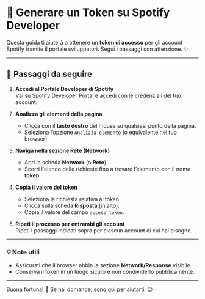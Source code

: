 # 🔑 Generare un Token su Spotify Developer

Questa guida ti aiuterà a ottenere un **token di accesso** per gli account Spotify tramite il portale sviluppatori. Segui i passaggi con attenzione. ✨

---

## 📌 Passaggi da seguire

1. **Accedi al Portale Developer di Spotify**  
   Vai su [Spotify Developer Portal](https://developer.spotify.com/) e accedi con le credenziali del tuo account.

2. **Analizza gli elementi della pagina**  
   - Clicca con il **tasto destro** del mouse su qualsiasi punto della pagina.
   - Seleziona l’opzione `Analizza elemento` (o equivalente nel tuo browser).

3. **Naviga nella sezione Rete (Network)**  
   - Apri la scheda **Network** (o **Rete**).
   - Scorri l'elenco delle richieste fino a trovare l’elemento con il nome **token**.

4. **Copia il valore del token**  
   - Seleziona la richiesta relativa al token.
   - Clicca sulla scheda **Risposta** (in alto).
   - Copia il valore del campo `access_token`.

5. **Ripeti il processo per entrambi gli account**  
   Ripeti i passaggi indicati sopra per ciascun account di cui hai bisogno.

---

### 💡 Note utili
- Assicurati che il browser abbia la sezione **Network/Response** visibile.  
- Conserva il token in un luogo sicuro e non condividerlo pubblicamente.

---

Buona fortuna! 🚀 Se hai domande, sono qui per aiutarti. 😉
